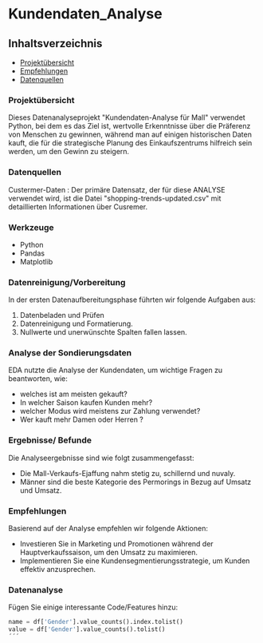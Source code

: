 # Kundendaten_Analyse

## Inhaltsverzeichnis

- [Projektübersicht](#projektübersicht)
- [Empfehlungen](#empfehlungen)
- [Datenquellen](#datenquellen)
  
### Projektübersicht

 Dieses Datenanalyseprojekt "Kundendaten-Analyse für Mall" verwendet Python, bei dem es das Ziel ist, wertvolle Erkenntnisse über die Präferenz von Menschen zu gewinnen, während man auf einigen historischen Daten kauft, die für die strategische Planung des Einkaufszentrums hilfreich sein werden, um den Gewinn zu steigern.

### Datenquellen

Custermer-Daten : Der primäre Datensatz, der für diese ANALYSE verwendet wird, ist die Datei "shopping-trends-updated.csv" mit detaillierten Informationen über Cusremer.

### Werkzeuge

- Python
- Pandas
- Matplotlib

### Datenreinigung/Vorbereitung

In der ersten Datenaufbereitungsphase führten wir folgende Aufgaben aus:

1. Datenbeladen und Prüfen
2. Datenreinigung und Formatierung.
3. Nullwerte und unerwünschte Spalten fallen lassen.

### Analyse der Sondierungsdaten

EDA nutzte die Analyse der Kundendaten, um wichtige Fragen zu beantworten, wie:

- welches ist am meisten gekauft?
- In welcher Saison kaufen Kunden mehr?
- welcher Modus wird meistens zur Zahlung verwendet?
- Wer kauft mehr Damen oder Herren ?

### Ergebnisse/ Befunde

Die Analyseergebnisse sind wie folgt zusammengefasst:

- Die Mall-Verkaufs-Ejaffung nahm stetig zu, schillernd und nuvaly.
- Männer sind die beste Kategorie des Permorings in Bezug auf Umsatz und Umsatz.
  
### Empfehlungen

Basierend auf der Analyse empfehlen wir folgende Aktionen:
- Investieren Sie in Marketing und Promotionen während der Hauptverkaufssaison, um den Umsatz zu maximieren.
- Implementieren Sie eine Kundensegmentierungsstrategie, um Kunden effektiv anzusprechen.

### Datenanalyse

Fügen Sie einige interessante Code/Features hinzu:
```py
name = df['Gender'].value_counts().index.tolist()         
value = df['Gender'].value_counts().tolist()
´´´


















